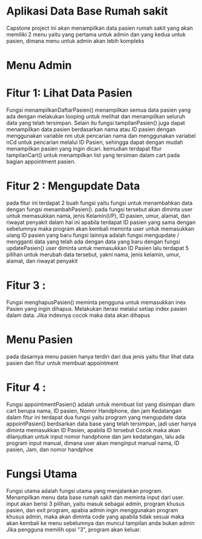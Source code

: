 # Aplikasi Data Base Rumah sakit
Capstone project ini akan menampilkan data pasien rumah sakit yang akan memiliki 2 menu yaitu yang pertama untuk admin dan yang kedua untuk pasien, dimana menu untuk admin akan lebih kompleks
# Menu Admin
# Fitur 1: Lihat Data Pasien
Fungsi menampilkanDaftarPasien() menampilkan semua data pasien yang ada dengan melakukan looping untuk melihat dan menampilkan seluruh data yang telah tersimpan.
Selain itu fungsi tampilanPasien() juga dapat menampilkan data pasien berdasarkan nama atau ID pasien  dengan menggunakan variable nm utuk pencarian nama
dan menggunakan variabel nCd untuk pencarian melalui ID Pasien, sehingga dapat dengan mudah menampilkan pasien yang ingin dicari.
kemudian terdapat fitur tampilanCart() untuk menampilkan list yang tersiman dalam cart pada bagian appointment pasien.

# Fitur 2 : Mengupdate Data
pada fitur ini terdapat 2 buah fungsi yaitu fungsi untuk menambahkan data dengan fungsi menambahPasien().
pada fungsi tersebut akan diminta user untuk memasukkan nama, jenis Kelamin(l/P), ID pasien, umur, alamat, dan  riwayat penyakit
dalam hal ini apabila terdapat ID pasien yang sama dengan sebelumnya maka program akan kembali meminta user untuk memasukkan ulang ID pasien yang baru
fungsi lainnya adalah fungsi mengupdate / mengganti data yang telah ada dengan data yang baru  dengan fungsi updatePasien()
user diminta untuk memasukkan ID Pasien lalu terdapat 5 pilihan untuk merubah data tersebut, yakni nama, jenis kelamin, umur, alamat, dan riwayat penyakit

# Fitur 3 :
Fungsi menghapusPasien() meminta pengguna untuk memasukkan inex Pasien yang ingin dihapus.
Melakukan iterasi melalui setiap index pasien dalam data.
Jika indexnya cocok maka data akan dihapus

# Menu Pasien
pada dasarnya menu pasien hanya terdiri dari dua jenis yaitu fitur lihat data pasien dan fitur untuk membuat appointment

# Fitur 4 :
Fungsi appointmentPasien() adalah untuk membuat list yang disimpan dlam cart berupa nama, ID pasien, Nomor Handphone, dan jam Kedatangan
dalam fitur ini terdapat dua fungsi yaitu program yang mengupdate data appointPasien() berdsarkan data base yang telah tersimpan, jadi user hanya diminta memasukkan ID Pasien,
apabila ID tersebut Cocok maka akan dilanjutkan untuk input nomor handphone dan jam kedatangan, lalu ada program input manual, dimana user akan menginput manual nama, ID pasien, Jam, dan nomor handphoe

# Fungsi Utama 
Fungsi utama adalah fungsi utama yang menjalankan program.
Menampilkan menu data base rumah sakit dan meminta input dari user. input akan berisi 3 pilihan, yaitu masuk sebagai admin, program khusus pasien, dan exit program,
apabia admin ingin menggunakan program khusus admin, maka akan diminta code yang apabila tidak sesuai maka akan kembali ke menu sebelumnya dan muncul tampilan anda bukan admin
Jika pengguna memilih opsi "3", program akan keluar.



